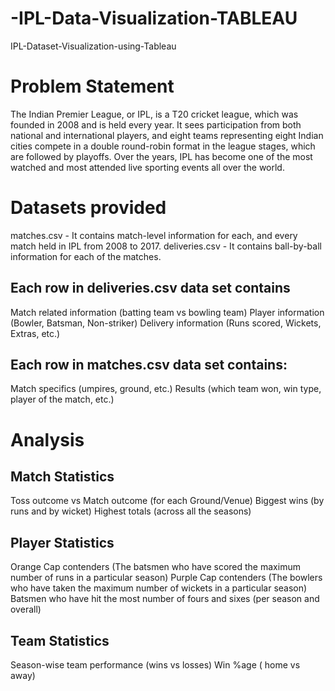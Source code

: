# -IPL-Data-Visualization-TABLEAU
IPL-Dataset-Visualization-using-Tableau

# Problem Statement
The Indian Premier League, or IPL, is a T20 cricket league, which was founded in 2008 and is held every year. It sees participation from both national and international players, and eight teams representing eight Indian cities compete in a double round-robin format in the league stages, which are followed by playoffs. Over the years, IPL has become one of the most watched and most attended live sporting events all over the world.

# Datasets provided
matches.csv - It contains match-level information for each, and every match held in IPL from 2008 to 2017.
deliveries.csv - It contains ball-by-ball information for each of the matches.
## Each row in deliveries.csv data set contains
Match related information (batting team vs bowling team)
Player information (Bowler, Batsman, Non-striker)
Delivery information (Runs scored, Wickets, Extras, etc.)
## Each row in matches.csv data set contains:
Match specifics (umpires, ground, etc.)
Results (which team won, win type, player of the match, etc.)

# Analysis
## Match Statistics
Toss outcome vs Match outcome (for each Ground/Venue)
Biggest wins (by runs and by wicket)
Highest totals (across all the seasons)
## Player Statistics
Orange Cap contenders (The batsmen who have scored the maximum number of runs in a particular season)
Purple Cap contenders (The bowlers who have taken the maximum number of wickets in a particular season)
Batsmen who have hit the most number of fours and sixes (per season and overall)
## Team Statistics
Season-wise team performance (wins vs losses)
Win %age ( home vs away)
